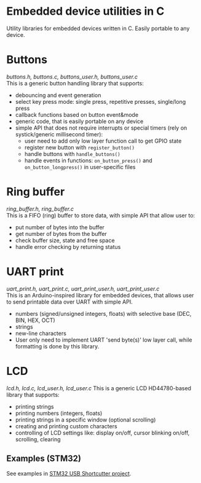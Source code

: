 # Embedded device utilities in C
Utility libraries for embedded devices written in C. Easily portable to any device.

# Buttons  
_buttons.h, buttons.c, buttons_user.h, buttons_user.c_  
This is a generic button handling library that supports:
* debouncing and event generation
* select key press mode: single press, repetitive presses, single/long press
* callback functions based on button event&mode
* generic code, that is easily portable on any device
* simple API that does not require interrupts or special timers (rely on systick/generic millisecond timer):
    * user need to add only low layer function call to get GPIO state
    * register new button with `register_button()`
    * handle buttons with `handle_buttons()`
    * handle events in functions: `on_button_press()` and `on_button_longpress()` in user-specific files

# Ring buffer  
_ring_buffer.h, ring_buffer.c_  
This is a FIFO (ring) buffer to store data, with simple API that allow user to:
* put number of bytes into the buffer
* get number of bytes from the buffer
* check buffer size, state and free space
* handle error checking by returning status

# UART print
_uart_print.h, uart_print.c, uart_print_user.h, uart_print_user.c_  
This is an Arduino-inspired library for embedded devices, that allows user to send printable data over UART with simple API.
* numbers (signed/unsigned integers, floats) with selective base (DEC, BIN, HEX, OCT)
* strings
* new-line characters
* User only need to implement UART 'send byte(s)' low layer call, while formatting is done by this library.

# LCD
_lcd.h, lcd.c, lcd\_user.h, lcd\_user.c_
This is a generic LCD HD44780-based library that supports:
* printing strings
* printing numbers (integers, floats)
* printing strings in a specific window (optional scrolling)
* creating and printing custom characters
* controlling of LCD settings like: display on/off, cursor blinking on/off, scrolling, clearing

## Examples (STM32)
See examples in [STM32 USB Shortcutter project](https://github.com/damogranlabs/USB-Shortcutter-based-on-STM32-and-AHK-script). 
